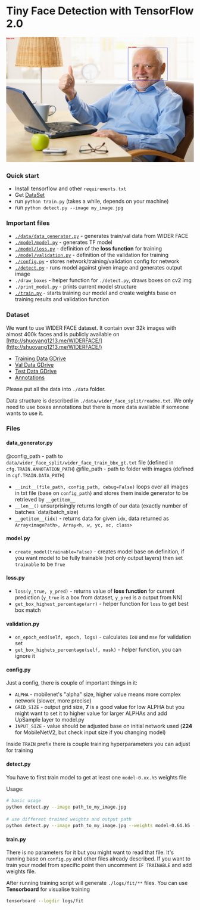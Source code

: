 # Tiny Face Detection with TensorFlow 2.0

![alt text][image]

### Quick start

- Install tensorflow and other `requirements.txt`
- Get [DataSet](#dataset)
- run `python train.py` (takes a while, depends on your machine)
- run `python detect.py --image my_image.jpg`

### Important files

- [`./data/data_generator.py`](#data_generatorpy) - generates train/val data from WIDER FACE
- [`./model/model.py`](#modelpy) - generates TF model
- [`./model/loss.py`](#losspy) - definition of the **loss function** for training
- [`./model/validation.py`](#validationpy) - definition of the validation for training
- [`./config.py`](#configpy) - stores network/training/validation config for network
- [`./detect.py`](#detectpy) - runs model against given image and generates output image
- `./draw_boxes` - helper function for `./detect.py`, draws boxes on cv2 img
- `./print_model.py` - prints current model structure
- [`./train.py`](#trainpy) - starts training our model and create weights base on training results and validation function

### Dataset

We want to use WIDER FACE dataset. It contain over 32k images with almost 400k faces and is publicly available on
[http://shuoyang1213.me/WIDERFACE/](http://shuoyang1213.me/WIDERFACE/)

- [Training Data GDrive](https://drive.google.com/file/d/0B6eKvaijfFUDQUUwd21EckhUbWs/view?usp=sharing)
- [Val Data GDrive](https://drive.google.com/file/d/0B6eKvaijfFUDd3dIRmpvSk8tLUk/view?usp=sharing)
- [Test Data GDrive](https://drive.google.com/file/d/0B6eKvaijfFUDbW4tdGpaYjgzZkU/view?usp=sharing)
- [Annotations](http://mmlab.ie.cuhk.edu.hk/projects/WIDERFace/support/bbx_annotation/wider_face_split.zip)

Please put all the data into `./data` folder.

Data structure is described in `./data/wider_face_split/readme.txt`. We only need to use boxes annotations but there is more data available if someone wants to use it.

### Files

#### data_generator.py

@config_path - path to `data/wider_face_split/wider_face_train_bbx_gt.txt` file (defined in `cfg.TRAIN.ANNOTATION_PATH`)
@file_path - path to folder with images (defined in `cgf.TRAIN.DATA_PATH`)

- `__init__(file_path, config_path, debug=False)` loops over all images in txt file (base on `config_path`) and stores them inside generator to be retrieved by `__getitem__`
- `__len__()` unsurprisingly returns length of our data (exactly number of batches `data/batch_size)
- `__getitem__(idx)` - returns data for given `idx`, data returned as `Array<imagePath>, Array<h, w, yc, xc, class>`

#### model.py

- `create_model(trainable=False)` - creates model base on definition, if you want model to be fully trainable (not only output layers) then set `trainable` to be `True`

#### loss.py

- `loss(y_true, y_pred)` - returns value of **loss function** for current prediction (`y_true` is a box from dataset, `y_pred` is a output from NN)
- `get_box_highest_percentage(arr)` - helper function for `loss` to get best box match

#### validation.py

- `on_epoch_end(self, epoch, logs)` - calculates `IoU` and `mse` for validation set
- `get_box_highets_percentage(self, mask)` - helper function, you can ignore it

#### config.py

Just a config, there is couple of important things in it:
- `ALPHA` - mobilenet's "alpha" size, higher value means more complex network (slower, more precise)
- `GRID_SIZE` - output grid size, **7** is a good value for low ALPHA but you might want to set it to higher value for larger ALPHAs and add UpSample layer to model.py
- `INPUT_SIZE` - value should be adjusted base on initial network used (**224** for MobileNetV2, but check input size if you changing model)
 
Inside `TRAIN` prefix there is couple training hyperparameters you can adjust for training

#### detect.py

You have to first train model to get at least one `model-0.xx.h5` weights file

Usage:
```bash
# basic usage
python detect.py --image path_to_my_image.jpg

# use different trained weights and output path
python detect.py --image path_to_my_image.jpg --weights model-0.64.h5 --output output_path.jpg
```

#### train.py

There is no parameters for it but you might want to read that file. It's running base on `config.py` and other files already described. If you want to train your model from specific point then uncomment `IF TRAINABLE` and add weights file.

After running training script will generate `./logs/fit/**` files. You can use **Tensorboard** for visualise training

```bash
tensorboard --logdir logs/fit
```


[image]: ./example_output.jpg "Sample Output"